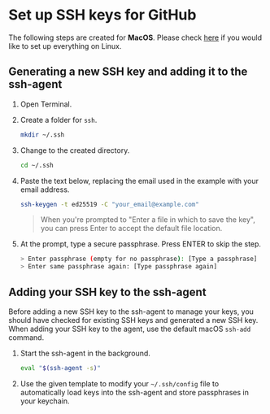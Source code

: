 # Set up SSH keys for GitHub

The following steps are created for **MacOS**. Please check [here](https://docs.github.com/en/authentication/connecting-to-github-with-ssh/generating-a-new-ssh-key-and-adding-it-to-the-ssh-agent?platform=linux) if you would like to set up everything on Linux.

## Generating a new SSH key and adding it to the ssh-agent

1. Open Terminal.
2. Create a folder for `ssh`.

    ```bash
    mkdir ~/.ssh
    ```

3. Change to the created directory.

   ```bash
   cd ~/.ssh
   ```

4. Paste the text below, replacing the email used in the example with your
   email address.

   ```bash
   ssh-keygen -t ed25519 -C "your_email@example.com"
   ```

   > When you're prompted to "Enter a file in which to save the key", you can press Enter to accept the default file location.
5. At the prompt, type a secure passphrase. Press ENTER to skip the step.

   ```bash
   > Enter passphrase (empty for no passphrase): [Type a passphrase]
   > Enter same passphrase again: [Type passphrase again]
   ```

## Adding your SSH key to the ssh-agent

Before adding a new SSH key to the ssh-agent to manage your keys, you should have checked for existing SSH keys and generated a new SSH key. When adding your SSH key to the agent, use the default macOS `ssh-add` command.

1. Start the ssh-agent in the background.

   ```bash
   eval "$(ssh-agent -s)"
   ```

2. Use the given template to modify your `~/.ssh/config` file to automatically load keys into the ssh-agent and store passphrases in your keychain.
